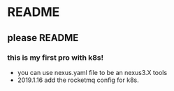 # README
## please README
### this is my first pro with k8s!
- you can use nexus.yaml file to be an nexus3.X tools
- 2019.1.16 add the rocketmq config for k8s. 
